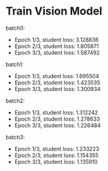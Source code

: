# Train Vision Model
batch0: 
- Epoch 1/3, student loss: 3.128836
- Epoch 2/3, student loss: 1.805871
- Epoch 3/3, student loss: 1.587492

batch1:
- Epoch 1/3, student loss: 1.695504
- Epoch 2/3, student loss: 1.423535
- Epoch 3/3, student loss: 1.300934

batch2:
- Epoch 1/3, student loss: 1.312242
- Epoch 2/3, student loss: 1.278633
- Epoch 3/3, student loss: 1.226484

batch3:
- Epoch 1/3, student loss: 1.233223
- Epoch 2/3, student loss: 1.154355
- Epoch 3/3, student loss: 1.135910
